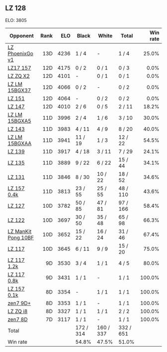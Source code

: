 ## LZ 128 ##

ELO: 3805

Opponent | Rank | ELO | Black | White | Total | Win rate
---------|-----:|----:|-------|-------|-------|-------:
[LZ PhoenixGo v1](LZ%20PhoenixGo%20v1.md) | 13D | 4236 | 1 / 4 | - | 1 / 4 | 25.0%
[LZ17 157](LZ17%20157.md) | 12D | 4175 | 0 / 2 | 0 / 1 | 0 / 3 | 0.0%
[LZ ZQ X2](LZ%20ZQ%20X2.md) | 12D | 4101 | - | 0 / 1 | 0 / 1 | 0.0%
[LZ LM 15BGX37](LZ%20LM%2015BGX37.md) | 12D | 4066 | 0 / 2 | - | 0 / 2 | 0.0%
[LZ 151](LZ%20151.md) | 12D | 4064 | - | 0 / 2 | 0 / 2 | 0.0%
[LZ 147](LZ%20147.md) | 12D | 4010 | 2 / 6 | 0 / 5 | 2 / 11 | 18.2%
[LZ LM 15BGXA5](LZ%20LM%2015BGXA5.md) | 11D | 3996 | 2 / 4 | 1 / 6 | 3 / 10 | 30.0%
[LZ 143](LZ%20143.md) | 11D | 3983 | 4 / 11 | 4 / 9 | 8 / 20 | 40.0%
[LZ LM 15BGXAA](LZ%20LM%2015BGXAA.md) | 11D | 3941 | 11 / 19 | 1 / 3 | 12 / 22 | 54.5%
[LZ 139](LZ%20139.md) | 11D | 3917 | 4 / 18 | 3 / 11 | 7 / 29 | 24.1%
[LZ 135](LZ%20135.md) | 11D | 3889 | 9 / 22 | 6 / 22 | 15 / 44 | 34.1%
[LZ 131](LZ%20131.md) | 11D | 3846 | 8 / 30 | 10 / 22 | 18 / 52 | 34.6%
[LZ 157 0.4k](LZ%20157%200.4k.md) | 11D | 3813 | 23 / 55 | 25 / 55 | 48 / 110 | 43.6%
[LZ 127](LZ%20127.md) | 10D | 3782 | 50 / 85 | 47 / 81 | 97 / 166 | 58.4%
[LZ 122](LZ%20122.md) | 10D | 3697 | 30 / 50 | 35 / 48 | 65 / 98 | 66.3%
[LZ ManKit Pong 10BF](LZ%20ManKit%20Pong%2010BF.md) | 10D | 3652 | 15 / 22 | 16 / 24 | 31 / 46 | 67.4%
[LZ 117](LZ%20117.md) | 10D | 3645 | 6 / 11 | 9 / 9 | 15 / 20 | 75.0%
[LZ 117 1.2k](LZ%20117%201.2k.md) | 9D | 3530 | 3 / 4 | 1 / 1 | 4 / 5 | 80.0%
[LZ 117 0.8k](LZ%20117%200.8k.md) | 9D | 3431 | 1 / 1 | - | 1 / 1 | 100.0%
[LZ 157 0.1k](LZ%20157%200.1k.md) | 8D | 3354 | - | 1 / 1 | 1 / 1 | 100.0%
[zen7 9D+](zen7%209D+.md) | 8D | 3353 | 1 / 1 | - | 1 / 1 | 100.0%
[LZ ZQ i8](LZ%20ZQ%20i8.md) | 8D | 3327 | 1 / 1 | 1 / 1 | 2 / 2 | 100.0%
[zen7 8D](zen7%208D.md) | 7D | 3117 | 1 / 1 | - | 1 / 1 | 100.0%
Total | | | 172 / 314 | 160 / 337 | 332 / 651 | 
Win rate| | | 54.8% | 47.5% | 51.0% | 
